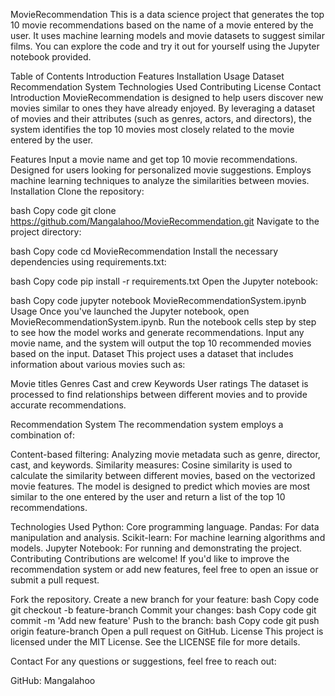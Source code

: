 MovieRecommendation
This is a data science project that generates the top 10 movie recommendations based on the name of a movie entered by the user. It uses machine learning models and movie datasets to suggest similar films. You can explore the code and try it out for yourself using the Jupyter notebook provided.

Table of Contents
Introduction
Features
Installation
Usage
Dataset
Recommendation System
Technologies Used
Contributing
License
Contact
Introduction
MovieRecommendation is designed to help users discover new movies similar to ones they have already enjoyed. By leveraging a dataset of movies and their attributes (such as genres, actors, and directors), the system identifies the top 10 movies most closely related to the movie entered by the user.

Features
Input a movie name and get top 10 movie recommendations.
Designed for users looking for personalized movie suggestions.
Employs machine learning techniques to analyze the similarities between movies.
Installation
Clone the repository:

bash
Copy code
git clone https://github.com/Mangalahoo/MovieRecommendation.git
Navigate to the project directory:

bash
Copy code
cd MovieRecommendation
Install the necessary dependencies using requirements.txt:

bash
Copy code
pip install -r requirements.txt
Open the Jupyter notebook:

bash
Copy code
jupyter notebook MovieRecommendationSystem.ipynb
Usage
Once you've launched the Jupyter notebook, open MovieRecommendationSystem.ipynb.
Run the notebook cells step by step to see how the model works and generate recommendations.
Input any movie name, and the system will output the top 10 recommended movies based on the input.
Dataset
This project uses a dataset that includes information about various movies such as:

Movie titles
Genres
Cast and crew
Keywords
User ratings
The dataset is processed to find relationships between different movies and to provide accurate recommendations.

Recommendation System
The recommendation system employs a combination of:

Content-based filtering: Analyzing movie metadata such as genre, director, cast, and keywords.
Similarity measures: Cosine similarity is used to calculate the similarity between different movies, based on the vectorized movie features.
The model is designed to predict which movies are most similar to the one entered by the user and return a list of the top 10 recommendations.

Technologies Used
Python: Core programming language.
Pandas: For data manipulation and analysis.
Scikit-learn: For machine learning algorithms and models.
Jupyter Notebook: For running and demonstrating the project.
Contributing
Contributions are welcome! If you'd like to improve the recommendation system or add new features, feel free to open an issue or submit a pull request.

Fork the repository.
Create a new branch for your feature:
bash
Copy code
git checkout -b feature-branch
Commit your changes:
bash
Copy code
git commit -m 'Add new feature'
Push to the branch:
bash
Copy code
git push origin feature-branch
Open a pull request on GitHub.
License
This project is licensed under the MIT License. See the LICENSE file for more details.

Contact
For any questions or suggestions, feel free to reach out:

GitHub: Mangalahoo
